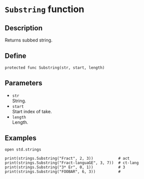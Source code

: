# ``Substring`` function

## Description
Returns subbed string.

## Define
```
protected func Substring(str, start, length)
```

## Parameters
+ ``str`` <br>
String.
+ ``start`` <br>
Start index of take.
+ ``length`` <br>
Length.

## Examples
```
open std.strings

print(strings.Substring("Fract", 2, 3))           # act
print(strings.Substring("Fract-languaGE", 3, 7))  # ct-lang
print(strings.Substring("3* Er", 0, 1))           # 3
print(strings.Substring("FOOBAR", 6, 3))          # 
```
